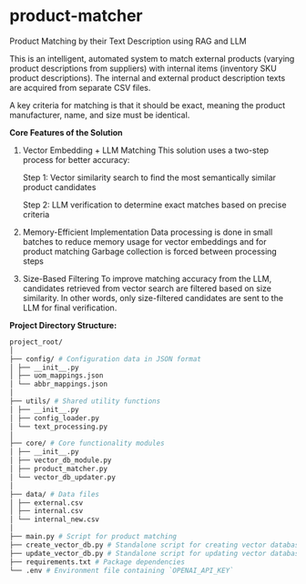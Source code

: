 # product-matcher

Product Matching by their Text Description using RAG and LLM

This is an intelligent, automated system to match external products (varying product descriptions from suppliers) with internal items (inventory SKU product descriptions). The internal and external product description texts are acquired from separate CSV files.

A key criteria for matching is that it should be exact, meaning the product manufacturer, name, and size must be identical.

**Core Features of the Solution**

1. Vector Embedding + LLM Matching
   This solution uses a two-step process for better accuracy:

   Step 1: Vector similarity search to find the most semantically similar product candidates

   Step 2: LLM verification to determine exact matches based on precise criteria

2. Memory-Efficient Implementation
   Data processing is done in small batches to reduce memory usage for vector embeddings and for product matching
   Garbage collection is forced between processing steps

3. Size-Based Filtering
   To improve matching accuracy from the LLM, candidates retrieved from vector search are filtered based on size similarity. In other words, only size-filtered candidates are sent to the LLM for final verification.

**Project Directory Structure:**

```bash
project_root/
│
├── config/ # Configuration data in JSON format
│ ├── __init__.py
│ ├── uom_mappings.json
│ └── abbr_mappings.json
│
├── utils/ # Shared utility functions
│ ├── __init__.py
│ ├── config_loader.py
│ └── text_processing.py
│
├── core/ # Core functionality modules
│ ├── __init__.py
│ ├── vector_db_module.py
│ ├── product_matcher.py
│ └── vector_db_updater.py
│
├── data/ # Data files
│ ├── external.csv
│ ├── internal.csv
│ └── internal_new.csv
│
├── main.py # Script for product matching
├── create_vector_db.py # Standalone script for creating vector database
├── update_vector_db.py # Standalone script for updating vector database
├── requirements.txt # Package dependencies
└── .env # Environment file containing `OPENAI_API_KEY`
```
